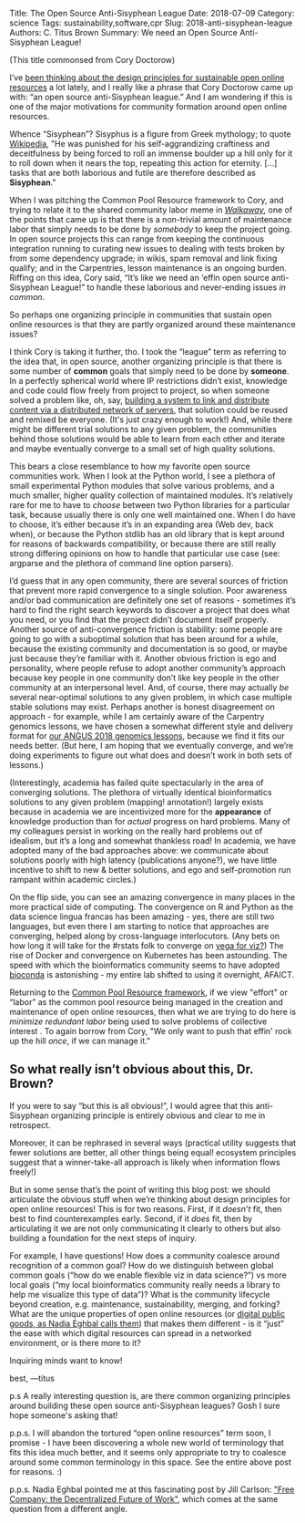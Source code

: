 Title: The Open Source Anti-Sisyphean League
Date: 2018-07-09
Category: science
Tags: sustainability,software,cpr
Slug: 2018-anti-sisyphean-league
Authors: C. Titus Brown
Summary: We need an Open Source Anti-Sisyphean League!

(This title commonsed from Cory Doctorow)

I’ve [been thinking about the design principles for sustainable open online resources](http://ivory.idyll.org/blog/2018-oss-framework-cpr.html) a lot lately, and I really like a phrase that Cory Doctorow came up with: “an open source anti-Sisyphean league.” And I am wondering if this is one of the major motivations for community formation around open online resources.

Whence “Sisyphean”? Sisyphus is a figure from Greek mythology; to quote [Wikipedia](https://en.wikipedia.org/wiki/Sisyphus), "He was punished for his self-aggrandizing craftiness and deceitfulness by being forced to roll an immense boulder up a hill only for it to roll down when it nears the top, repeating this action for eternity. [...] tasks that are both laborious and futile are therefore described as **Sisyphean**."

When I was pitching the Common Pool Resource framework to Cory, and trying to relate it to the shared community labor meme in [_Walkaway_](https://en.wikipedia.org/wiki/Walkaway_(Doctorow_novel)), one of the points that came up is that there is a non-trivial amount of maintenance labor that simply needs to be done by *somebody* to keep the project going. In open source projects this can range from keeping the continuous integration running to curating new issues to dealing with tests broken by from some dependency upgrade; in wikis, spam removal and link fixing qualify; and in the Carpentries, lesson maintenance is an ongoing burden. Riffing on this idea, Cory said, “It’s like we need an ‘effin open source anti-Sisyphean League!” to handle these laborious and never-ending issues *in common*.

So perhaps one organizing principle in communities that sustain open online resources is that they are partly organized around these maintenance issues?

I think Cory is taking it further, tho.  I took the “league” term as referring to the idea that, in open source, another organizing principle is that there is some number of **common** goals that simply need to be done by **someone**. In a perfectly spherical world where IP restrictions didn’t exist, knowledge and code could flow freely from project to project, so when someone solved a problem like, oh, say, [building a system to link and distribute content via a distributed network of servers](https://en.wikipedia.org/wiki/World_Wide_Web), that solution could be reused and remixed be everyone. (It's just crazy enough to work!) And, while there might be different trial solutions to any given problem, the communities behind those solutions would be able to learn from each other and iterate and maybe eventually converge to a small set of high quality solutions.

This bears a close resemblance to how my favorite open source communities work. When I look at the Python world, I see a plethora of small experimental Python modules that solve various problems, and a much smaller, higher quality collection of maintained modules. It’s relatively rare for me to have to _choose_ between two Python libraries for a particular task, because usually there is only one well maintained one. When I do have to choose, it’s either because it’s in an expanding area (Web dev, back when), or because the Python stdlib has an old library that is kept around for reasons of backwards compatibility, or because there are still really strong differing opinions on how to handle that particular use case (see: argparse and the plethora of command line option parsers).

I’d guess that in any open community, there are several sources of friction that prevent more rapid convergence to a single solution. Poor awareness and/or bad communication are definitely one set of reasons - sometimes it’s hard to find the right search keywords to discover a project that does what you need, or you find that the project didn’t document itself properly.  Another source of anti-convergence friction is stability: some people are going to go with a suboptimal solution that has been around for a while, because the existing community and documentation is so good, or maybe just because they’re familiar with it. Another obvious friction is ego and personality, where people refuse to adopt another community’s approach because key people in one community don’t like key people in the other community at an interpersonal level. And, of course, there may actually *be* several near-optimal solutions to any given problem, in which case multiple stable solutions may exist.  Perhaps another is honest disagreement on approach - for example, while I am certainly aware of the Carpentry genomics lessons, we have chosen a somewhat different style and delivery format for [our ANGUS 2018 genomics lessons](https://angus.readthedocs.io/en/2018), because we find it fits our needs better. (But here, I am hoping that we eventually converge, and we’re doing experiments to figure out what does and doesn’t work in both sets of lessons.) 

(Interestingly, academia has failed quite spectacularly in the area of converging solutions. The plethora of virtually identical bioinformatics solutions to any given problem (mapping! annotation!) largely exists because in academia we are incentivized more for the **appearance** of knowledge production than for *actual* progress on hard problems. Many of my colleagues persist in working on the really hard problems out of idealism, but it’s a long and somewhat thankless road! In academia, we have adopted many of the bad approaches above: we communicate about solutions poorly with high latency (publications anyone?), we have little incentive to shift to new & better solutions, and ego and self-promotion run rampant within academic circles.)

On the flip side, you can see an amazing convergence in many places in the more practical side of computing. The convergence on R and Python as the data science lingua francas has been amazing - yes, there are still two languages, but even there I am starting to notice that approaches are converging, helped along by cross-language interlocutors. (Any bets on how long it will take for the #rstats folk to converge on [vega for viz?](https://rud.is/b/2016/02/28/a-tale-of-two-charting-paradigms-vega-lite-vs-rggplot2/)) The rise of Docker and convergence on Kubernetes has been astounding. The speed with which the bioinformatics community seems to have adopted [bioconda](https://bioconda.github.io/) is astonishing -  my entire lab shifted to using it overnight, AFAICT.

Returning to the [Common Pool Resource framework](http://ivory.idyll.org/blog/2018-oss-framework-cpr.html), if we view "effort" or “labor” as the common pool resource being managed in the creation and maintenance of open online resources, then what we are trying to do here is _minimize redundant labor_ being used to solve problems of collective interest . To again borrow from Cory, "We only want to push that effin' rock up the hill *once*, if we can manage it."

## So what really isn’t obvious about this, Dr. Brown?

If you were to say “but this is all obvious!”, I would agree that this anti-Sisyphean organizing principle is entirely obvious and clear to me in retrospect.

Moreover, it can be rephrased in several ways (practical utility suggests that fewer solutions are better, all other things being equal! ecosystem principles suggest that a winner-take-all approach is likely when information flows freely!)

But in some sense that’s the point of writing this blog post: we should articulate the obvious stuff when we’re thinking about design principles for open online resources! This is for two reasons. First, if it *doesn’t* fit, then best to find counterexamples early. Second, if it *does* fit, then by articulating it we are not only communicating it clearly to others but also building a foundation for the next steps of inquiry.

For example, I have questions! How does a community coalesce around recognition of a common goal? How do we distinguish between global common goals (“how do we enable flexible viz in data science?”) vs more local goals (“my local bioinformatics community really needs a library to help me visualize this type of data”)? What is the community lifecycle beyond creation, e.g. maintenance, sustainability, merging, and forking? What are the unique properties of open online resources (or [digital public goods, as Nadia Eghbal calls them](https://medium.com/@nayafia/an-alternate-ending-to-the-tragedy-of-the-commons-446b4e960887)) that makes them different - is it “just” the ease with which digital resources can spread in a networked environment, or is there more to it?

Inquiring minds want to know!

best,
—titus

p.s A really interesting question is, are there common organizing principles around building these open source anti-Sisyphean leagues? Gosh I sure hope someone's asking that!

p.p.s. I will abandon the tortured “open online resources” term soon, I promise - I have been discovering a whole new world of terminology that fits this idea much better, and it seems only appropriate to try to coalesce around some common terminology in this space. See the entire above post for reasons. :)

p.p.s. Nadia Eghbal pointed me at this fascinating post by Jill Carlson: ["Free Company: the Decentralized Future of Work"](https://www.tokendaily.co/blog/free-company), which comes at the same question from a different angle.
